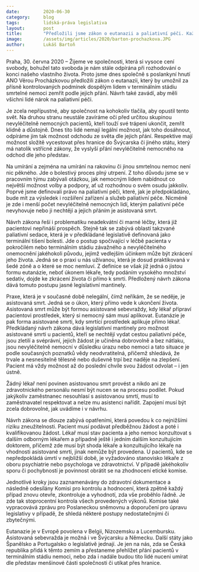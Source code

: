 ```yaml
---
date:         2020-06-30
category:     blog
tags:         lidská-práva legislativa
layout:       post
title:        "Předložili jsme zákon o eutanazii a paliativní péči. Každý člověk musí mít konečně právo volby "
image:        /assets/img/articles/2020/barton-prochazkova.JPG
author:       Lukáš Bartoň
---  
```



Praha, 30. června 2020 – Žijeme ve společnosti, která si vysoce cení svobody, bohužel tato svoboda je nám stále odpírána při rozhodování o konci našeho vlastního života. Proto jsme dnes společně s poslankyní hnutí ANO Věrou Procházkovou předložili zákon o eutanazii, který by umožnil za přísně kontrolovaných podmínek dospělým lidem v terminálním stádiu smrtelné nemoci zemřít podle jejich přání. Návrh také zavádí, aby měli všichni lidé nárok na paliativní péči.


Je zcela nepřípustné, aby společnost na kohokoliv tlačila, aby opustil tento svět.  Na druhou stranu neustále zavíráme oči před určitou skupinou nevyléčitelně nemocných pacientů, kteří touží své trápení ukončit, zemřít klidně a důstojně. Dnes tito lidé nemají legální možnost, jak toho dosáhnout, odpíráme jim tak možnost odchodu ze světa dle jejich přání. Respektive mají možnost složitě vycestovat přes hranice do Švýcarska či jiného státu, který má natolik vstřícné zákony, že vyslyší přání nevyléčitelně nemocného na odchod dle jeho představ. 

Na umírání a zejména na umírání na rakovinu či jinou smrtelnou nemoc není nic pěkného. Jde o bolestivý proces plný utrpení. Z toho důvodu jsme se v pracovním týmu zabývali otázkou, jak nemocným lidem nabídnout co největší možnost volby a podpory, ať už rozhodnou o svém osudu jakkoliv. Poprvé jsme definovali právo na paliativní péči, které, jak je předpokládáno, bude mít za výsledek i rozšíření zařízení a služeb paliativní péče. Nicméně je zde i menší počet nevyléčitelně nemocných lidí, kterým paliativní péče nevyhovuje nebo ji nechtějí a jejich přáním je asistovaná smrt. 

Návrh zákona řeší i problematiku neadekvátní či marné léčby, která již pacientovi nepřináší prospěch. Stejně tak se zabývá oblastí takzvané paliativní sedace, která je v předkládané legislativě definovaná jako terminální tišení bolesti. Jde o postup spočívající v léčbě pacienta v pokročilém nebo terminálním stádiu závažného a nevyléčitelného onemocnění jakéhokoli původu, jejímž vedlejším účinkem může být zkrácení jeho života. Jedná se o praxi u nás užívanou, která je dosud praktikovaná v šedé zóně a o které se moc nemluví. Z definice se však již jedná o jistou formu eutanázie, neboť úkonem lékaře, tedy podáním vysokého množství sedativ, dojde ke zkrácení života či přímo k smrti. Předložený návrh zákona dává tomuto postupu jasné legislativní mantinely.

Praxe, která je v současné době nelegální, čímž neříkám, že se neděje, je asistovaná smrt. Jedná se o úkon, který přímo vede k ukončení života. Asistovaná smrt může být formou asistované sebevraždy, kdy lékař přípraví pacientovi prostředek, který si nemocný sám musí aplikovat. Eutanázie je pak forma asistované smrti, kdy smrtící prostředek aplikuje přímo lékař. Předkládaný návrh zákona dává legislativní mantinely pro možnost asistované smrti u pacientů, kteří se nechtějí vydat cestou paliativní péče, jsou zletilí a svéprávní, jejich žádost je učiněna dobrovolně a bez nátlaku, jsou nevyléčitelně nemocní v důsledku úrazu nebo nemoci a tato situace je podle současných poznatků vědy neodvratitelná, přičemž shledává, že trvale a nesnesitelně tělesně nebo duševně trpí bez naděje na zlepšení. Pacient má vždy možnost až do poslední chvíle svou žádost odvolat – i jen ústně.

Žádný lékař není povinen asistovanou smrt provést a nikdo ani ze zdravotnického personálu nesmí být nucen se na procesu podílet. Pokud jakýkoliv zaměstnanec nesouhlasí s asistovanou smrtí, musí to zaměstnavatel respektovat a nelze mu asistenci nařídit. Zapojení musí být zcela dobrovolné, jak uvádíme i v návrhu. 

Návrh zákona se dlouze zabývá opatřeními, která povedou k co nejnižšími riziku zneužitelnosti. Pacient musí podávat předběžnou žádost a poté i kvalifikovanou žádost. Lékař musí stav pacienta a jeho nemoc konzultovat s dalším odborným lékařem a případně ještě i jedním dalším konzultujícím doktorem, přičemž zde musí být shoda lékaře a konzultujícího lékaře na vhodnosti asistované smrti, jinak nemůže být provedena. U pacientů, kde se nepředpokládá úmrtí v nejbližší době, je vyžadováno stanovisko lékaře z oboru psychiatrie nebo psychologa ve zdravotnictví. V případě jakéhokoliv sporu či pochybností je povinnost obrátit se na zhodnocení etické komise. 

Jednotlivé kroky jsou zaznamenávány do zdravotní dokumentace a následně odesílány Komisi pro kontrolu a hodnocení, která zpětně každý případ znovu otevře, zkontroluje a vyhodnotí, zda vše proběhlo řádně. Je zde tak stoprocentní kontrola všech provedených výkonů. Komise také vypracovává zprávu pro Poslaneckou sněmovnu a doporučení pro úpravu legislativy v případě, že shledá některé postupy nedostatečnými či zbytečnými.

Eutanazie je v Evropě povolena v Belgii, Nizozemsku a Lucembursku. Asistovaná sebevražda je možná i ve Švýcarsku a Německu. Další státy jako Španělsko a Portugalsko o legislativě jednají. Je jen na nás, zda se Česká republika přidá k těmto zemím a přestaneme přehlížet přání pacientů v terminálním stádiu nemoci, nebo zda i nadále budou tito lidé nuceni umírat dle představ menšinové části společnosti či utíkat přes hranice.
